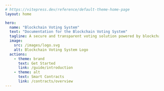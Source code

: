 ```yaml
--- 
# https://vitepress.dev/reference/default-theme-home-page
layout: home

hero:
  name: "Blockchain Voting System"
  text: "Documentation for the Blockchain Voting System"
  tagline: A secure and transparent voting solution powered by blockchain technology.
  image:
    src: /images/logo.svg
    alt: Blockchain Voting System Logo
  actions:
    - theme: brand
      text: Get Started
      link: /guide/introduction
    - theme: alt
      text: Smart Contracts
      link: /contracts/overview
---
```


